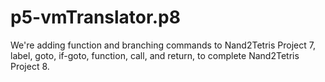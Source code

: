 # p5-vmTranslator.p8
We're adding function and branching commands to Nand2Tetris Project 7, label, goto, if-goto, function, call, and return, to complete Nand2Tetris Project 8.

